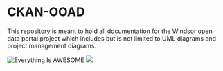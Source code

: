 # CKAN-OOAD
This repository is meant to hold all documentation for the Windsor open data portal project which includes but is not limited to UML diagrams and project management diagrams.

                
![Everything Is AWESOME](https://github.com/wynnewuu/CKAN-OOAD-Windsor-Open-Data-Portal/blob/main/mock_site.jpg?raw=true)
![]([http://url/to/img.png](https://imgur.com/a/DIZsZpK)https://imgur.com/a/DIZsZpK)
